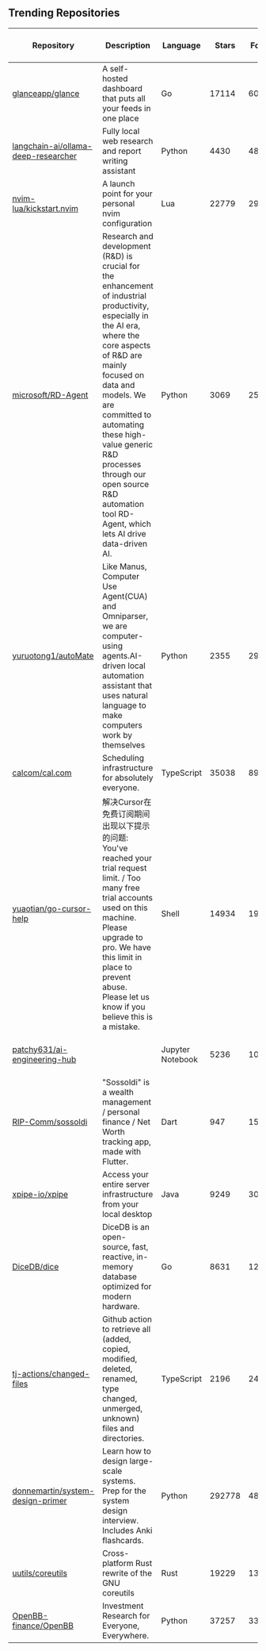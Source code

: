 ## Trending Repositories

| Repository | Description | Language | Stars | Forks | Built By | Current Period Stars |
|------------|-------------|----------|-------|-------|----------|---------------------|
| [glanceapp/glance](https://github.com/glanceapp/glance) | A self-hosted dashboard that puts all your feeds in one place | Go | 17114 | 605 | [svilenmarkov](https://github.com/svilenmarkov), [c0smicdev](https://github.com/c0smicdev), [wfg](https://github.com/wfg), [DVDAndroid](https://github.com/DVDAndroid), [jonasknobloch](https://github.com/jonasknobloch) | 2029 |
| [langchain-ai/ollama-deep-researcher](https://github.com/langchain-ai/ollama-deep-researcher) | Fully local web research and report writing assistant | Python | 4430 | 488 | [rlancemartin](https://github.com/rlancemartin), [gschmutz](https://github.com/gschmutz), [cgmartin](https://github.com/cgmartin), [Ramachetan](https://github.com/Ramachetan), [Ownistic](https://github.com/Ownistic) | 454 |
| [nvim-lua/kickstart.nvim](https://github.com/nvim-lua/kickstart.nvim) | A launch point for your personal nvim configuration | Lua | 22779 | 29932 | [feoh](https://github.com/feoh), [dam9000](https://github.com/dam9000), [tjdevries](https://github.com/tjdevries), [nPHYN1T3](https://github.com/nPHYN1T3), [VlaDexa](https://github.com/VlaDexa) | 148 |
| [microsoft/RD-Agent](https://github.com/microsoft/RD-Agent) | Research and development (R&D) is crucial for the enhancement of industrial productivity, especially in the AI era, where the core aspects of R&D are mainly focused on data and models. We are committed to automating these high-value generic R&D processes through our open source R&D automation tool RD-Agent, which lets AI drive data-driven AI. | Python | 3069 | 253 | [WinstonLiyt](https://github.com/WinstonLiyt), [you-n-g](https://github.com/you-n-g), [peteryang1](https://github.com/peteryang1), [XianBW](https://github.com/XianBW), [xisen-w](https://github.com/xisen-w) | 169 |
| [yuruotong1/autoMate](https://github.com/yuruotong1/autoMate) | Like Manus, Computer Use Agent(CUA) and Omniparser, we are computer-using agents.AI-driven local automation assistant that uses natural language to make computers work by themselves | Python | 2355 | 295 | [yuruotong1](https://github.com/yuruotong1), [FredaZero](https://github.com/FredaZero), [greenflute](https://github.com/greenflute), [HelloBojack](https://github.com/HelloBojack), [eltociear](https://github.com/eltociear) | 103 |
| [calcom/cal.com](https://github.com/calcom/cal.com) | Scheduling infrastructure for absolutely everyone. | TypeScript | 35038 | 8904 | [zomars](https://github.com/zomars), [PeerRich](https://github.com/PeerRich), [emrysal](https://github.com/emrysal), [crowdin-bot](https://github.com/crowdin-bot), [hariombalhara](https://github.com/hariombalhara) | 382 |
| [yuaotian/go-cursor-help](https://github.com/yuaotian/go-cursor-help) | 解决Cursor在免费订阅期间出现以下提示的问题: You've reached your trial request limit. / Too many free trial accounts used on this machine. Please upgrade to pro. We have this limit in place to prevent abuse. Please let us know if you believe this is a mistake. | Shell | 14934 | 1933 | [yuaotian](https://github.com/yuaotian), [dacrab](https://github.com/dacrab), [gsusI](https://github.com/gsusI), [realies](https://github.com/realies), [Norcy](https://github.com/Norcy) | 415 |
| [patchy631/ai-engineering-hub](https://github.com/patchy631/ai-engineering-hub) |  | Jupyter Notebook | 5236 | 1012 | [patchy631](https://github.com/patchy631), [ChawlaAvi](https://github.com/ChawlaAvi), [gmacario](https://github.com/gmacario), [scott------](https://github.com/scott------), [gagb](https://github.com/gagb) | 321 |
| [RIP-Comm/sossoldi](https://github.com/RIP-Comm/sossoldi) | "Sossoldi" is a wealth management / personal finance / Net Worth tracking app, made with Flutter. | Dart | 947 | 153 | [mikev-cw](https://github.com/mikev-cw), [lucaantonelli](https://github.com/lucaantonelli), [theperu](https://github.com/theperu), [K-w-e](https://github.com/K-w-e), [FedericoBruzzone](https://github.com/FedericoBruzzone) | 257 |
| [xpipe-io/xpipe](https://github.com/xpipe-io/xpipe) | Access your entire server infrastructure from your local desktop | Java | 9249 | 307 | [crschnick](https://github.com/crschnick), [tolgaulas](https://github.com/tolgaulas), [muescha](https://github.com/muescha), [chenx-dust](https://github.com/chenx-dust), [eltociear](https://github.com/eltociear) | 670 |
| [DiceDB/dice](https://github.com/DiceDB/dice) | DiceDB is an open-source, fast, reactive, in-memory database optimized for modern hardware. | Go | 8631 | 1224 | [arpitbbhayani](https://github.com/arpitbbhayani), [JyotinderSingh](https://github.com/JyotinderSingh), [apoorvyadav1111](https://github.com/apoorvyadav1111), [lucifercr07](https://github.com/lucifercr07), [AshwinKul28](https://github.com/AshwinKul28) | 601 |
| [tj-actions/changed-files](https://github.com/tj-actions/changed-files) | Github action to retrieve all (added, copied, modified, deleted, renamed, type changed, unmerged, unknown) files and directories. | TypeScript | 2196 | 240 | [jackton1](https://github.com/jackton1), [actions-user](https://github.com/actions-user), [tj-actions-bot](https://github.com/tj-actions-bot) | 131 |
| [donnemartin/system-design-primer](https://github.com/donnemartin/system-design-primer) | Learn how to design large-scale systems. Prep for the system design interview. Includes Anki flashcards. | Python | 292778 | 48686 | [donnemartin](https://github.com/donnemartin), [cclauss](https://github.com/cclauss), [satob](https://github.com/satob), [fluency03](https://github.com/fluency03), [linhe0x0](https://github.com/linhe0x0) | 509 |
| [uutils/coreutils](https://github.com/uutils/coreutils) | Cross-platform Rust rewrite of the GNU coreutils | Rust | 19229 | 1368 | [sylvestre](https://github.com/sylvestre), [cakebaker](https://github.com/cakebaker), [tertsdiepraam](https://github.com/tertsdiepraam), [rivy](https://github.com/rivy), [Arcterus](https://github.com/Arcterus) | 222 |
| [OpenBB-finance/OpenBB](https://github.com/OpenBB-finance/OpenBB) | Investment Research for Everyone, Everywhere. | Python | 37257 | 3376 | [jmaslek](https://github.com/jmaslek), [colin99d](https://github.com/colin99d), [montezdesousa](https://github.com/montezdesousa), [deeleeramone](https://github.com/deeleeramone), [DidierRLopes](https://github.com/DidierRLopes) | 119 |
